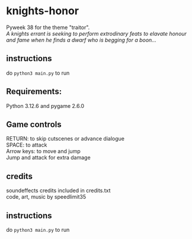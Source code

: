 # knights-honor
Pyweek 38 for the theme "traitor".\
*A knights errant is seeking to perform extrodinary feats to elavate honour and fame when he finds a dwarf who is begging for a boon...*

## instructions
do ```python3 main.py``` to run

## Requirements:
Python 3.12.6 and pygame 2.6.0

## Game controls
RETURN: to skip cutscenes or advance dialogue \
SPACE: to attack \
Arrow keys: to move and jump \
Jump and attack for extra damage

## credits
soundeffects credits included in credits.txt \
code, art, music by speedlimit35

## instructions
do ```python3 main.py``` to run
